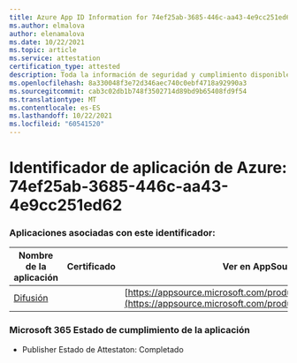 ```yaml
---
title: Azure App ID Information for 74ef25ab-3685-446c-aa43-4e9cc251ed62
ms.author: elmalova
author: elenamalova
ms.date: 10/22/2021
ms.topic: article
ms.service: attestation
certification_type: attested
description: Toda la información de seguridad y cumplimiento disponible para 74ef25ab-3685-446c-aa43-4e9cc251ed62.
ms.openlocfilehash: 8a330048f3e72d346aec740c0ebf4718a92990a3
ms.sourcegitcommit: cab3c02db1b748f3502714d89bd9b65408fd9f54
ms.translationtype: MT
ms.contentlocale: es-ES
ms.lasthandoff: 10/22/2021
ms.locfileid: "60541520"
---
```

# <a name="azure-app-id-74ef25ab-3685-446c-aa43-4e9cc251ed62"></a>Identificador de aplicación de Azure: 74ef25ab-3685-446c-aa43-4e9cc251ed62


### <a name="apps-associated-with-this-id"></a>Aplicaciones asociadas con este identificador:
| **Nombre de la aplicación** | **Certificado** | **Ver en AppSource** |
|--------------|---------------|-----------------------|
| [Difusión](https://docs.microsoft.com/microsoft-365-app-certification/forward/WA200002697) |  | [https://appsource.microsoft.com/product/office/WA200002697](https://appsource.microsoft.com/product/office/WA200002697) |

### <a name="microsoft-365-app-compliance-status"></a>Microsoft 365 Estado de cumplimiento de la aplicación
- Publisher Estado de Attestaton: Completado

